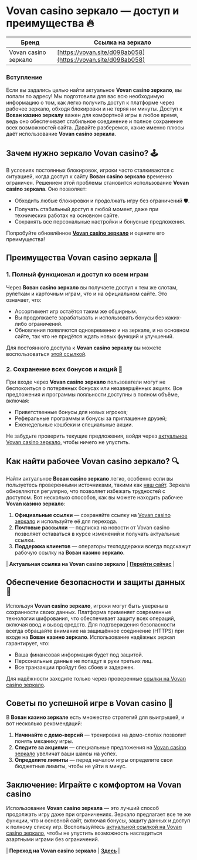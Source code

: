 # Vovan casino зеркало — доступ и преимущества 🔥

| **Бренд**                  | **Ссылка на зеркало**             |
|----------------------------|-----------------------------------|
| Vovan casino зеркало       | [https://vovan.site/d098ab058](https://vovan.site/d098ab058) |

### Вступление

Если вы задались целью найти актуальное **Vovan casino зеркало**, вы попали по адресу! Мы подготовили для вас всю необходимую информацию о том, как легко получить доступ к платформе через рабочее зеркало, обходя блокировки и не теряя ни минуты. Доступ к **Вован казино зеркалу** важен для комфортной игры в любое время, ведь оно обеспечивает стабильное соединение и полное сохранение всех возможностей сайта. Давайте разберемся, какие именно плюсы даёт использование **Vovan casino зеркала**.

## Зачем нужно зеркало Vovan casino? 🕹️

В условиях постоянных блокировок, игроки часто сталкиваются с ситуацией, когда доступ к сайту **Вован casino зеркало** временно ограничен. Решением этой проблемы становится использование **Vovan casino зеркала**. Оно позволяет:

- Обходить любые блокировки и продолжать игру без ограничений 🛡️.
- Получать стабильный доступ в любой момент, даже при технических работах на основном сайте.
- Сохранять все персональные настройки и бонусные предложения.

Попробуйте обновлённое [**Vovan casino зеркало**](https://vovan.site/d098ab058) и оцените его преимущества!

## Преимущества Vovan casino зеркала 💸

### 1. Полный функционал и доступ ко всем играм

Через **Вован casino зеркало** вы получаете доступ к тем же слотам, рулеткам и карточным играм, что и на официальном сайте. Это означает, что:

- Ассортимент игр остаётся таким же обширным.
- Вы продолжаете зарабатывать и использовать бонусы без каких-либо ограничений.
- Обновления появляются одновременно и на зеркале, и на основном сайте, так что не придётся ждать новых функций и улучшений.

Для постоянного доступа к **Vovan casino зеркалу** вы можете воспользоваться [этой ссылкой](https://vovan.site/d098ab058).

### 2. Сохранение всех бонусов и акций 🎁

При входе через **Vovan casino зеркало** пользователи могут не беспокоиться о потерянных бонусах или незавершённых акциях. Все предложения и программы лояльности доступны в полном объёме, включая:

- Приветственные бонусы для новых игроков;
- Реферальные программы и бонусы за приглашение друзей;
- Еженедельные кэшбеки и специальные акции.

Не забудьте проверить текущие предложения, войдя через [актуальное Vovan casino зеркало](https://vovan.site/d098ab058), чтобы ничего не упустить.

## Как найти рабочее Vovan casino зеркало? 🔍

Найти актуальное **Вован casino зеркало** легко, особенно если вы пользуетесь проверенными источниками, такими как [наш сайт](https://vovan.site/d098ab058). Зеркала обновляются регулярно, что позволяет избежать трудностей с доступом. Вот несколько способов, как вы можете находить рабочее **Vovan казино зеркало**:

1. **Официальные ссылки** — сохраняйте ссылку на [Vovan casino зеркало](https://vovan.site/d098ab058) и используйте её для перехода.
2. **Почтовые рассылки** — подписка на новости от Vovan casino позволяет оставаться в курсе изменений и получать актуальные ссылки.
3. **Поддержка клиентов** — операторы техподдержки всегда подскажут рабочую ссылку на **Вован казино зеркало**.

| **Актуальная ссылка на Vovan casino зеркало** | **[Перейти сейчас](https://vovan.site/d098ab058)** |

## Обеспечение безопасности и защиты данных 💼

Используя **Vovan casino зеркало**, игроки могут быть уверены в сохранности своих данных. Платформа применяет современные технологии шифрования, что обеспечивает защиту всех операций, включая ввод и вывод средств. Для подтверждения безопасности всегда обращайте внимание на защищённое соединение (HTTPS) при входе на **Вован казино зеркало**. Использование надёжных зеркал гарантирует, что:

- Ваша финансовая информация будет под защитой.
- Персональные данные не попадут в руки третьих лиц.
- Все транзакции пройдут без сбоев и задержек.

Для надёжности заходите только через проверенные [ссылки на Vovan casino зеркало](https://vovan.site/d098ab058).

## Советы по успешной игре в Vovan casino 🎲

В **Вован казино зеркале** есть множество стратегий для выигрышей, и вот несколько рекомендаций:

1. **Начинайте с демо-версий** — тренировка на демо-слотах позволит понять механику игры.
2. **Следите за акциями** — специальные предложения на [Vovan casino зеркало](https://vovan.site/d098ab058) увеличат ваши шансы на успех.
3. **Определите лимиты** — перед началом игры определите свои бюджетные лимиты, чтобы не уйти в минус.

## Заключение: Играйте с комфортом на Vovan casino

Использование **Vovan casino зеркала** — это лучший способ продолжать игру даже при ограничениях. Зеркало предлагает все те же функции, что и основной сайт, включая бонусы, защиту данных и доступ к полному списку игр. Воспользуйтесь [актуальной ссылкой на Vovan casino зеркало](https://vovan.site/d098ab058), чтобы не упустить возможность насладиться азартными играми без ограничений.

| **Переход на Vovan casino зеркало** | **[Здесь](https://vovan.site/d098ab058)** |
